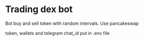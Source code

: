# Trading dex bot

Bot buy and sell token with random intervals.
Use pancakeswap

token, wallets and telegram chat_id put in .env file
